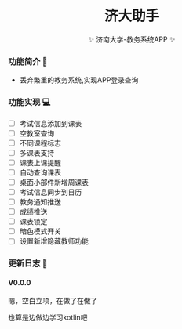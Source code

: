 [//]: # (<p align="center">)

[//]: # (  <img src="Images/ico.png" width="130" height="130" alt="UJN"></a>)

[//]: # (</p>)

<div align="center">

# 济大助手

✨ 济南大学-教务系统APP ✨
</div>

### 功能简介 📃

- 丢弃繁重的教务系统,实现APP登录查询


### 功能实现 💻

- [ ] 考试信息添加到课表
- [ ] 空教室查询
- [ ] 不同课程标志
- [ ] 多课表支持
- [ ] 课表上课提醒
- [ ] 自动查询课表
- [ ] 桌面小部件新增周课表
- [ ] 考试信息同步到日历
- [ ] 教务通知推送
- [ ] 成绩推送
- [ ] 课表锁定
- [ ] 暗色模式开关
- [ ] 设置新增隐藏教师功能

### 更新日志 🔖

#### V0.0.0

嗯，空白立项，在做了在做了

也算是边做边学习kotlin吧
